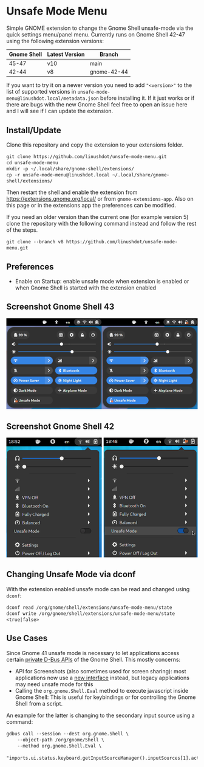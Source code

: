 # Unsafe Mode Menu

Simple GNOME extension to change the Gnome Shell unsafe-mode via the quick
settings menu/panel menu. Currently runs on Gnome Shell 42-47 using the following
extension versions:

| Gnome Shell | Latest Version | Branch      |
|-------------|----------------|-------------|
| 45-47       | v10            | main        |
| 42-44       | v8             | gnome-42-44 |

If you want to try it on a newer version you need to add `"<version>"` to the
list of supported versions in `unsafe-mode-menu@linushdot.local/metadata.json`
before installing it. If it just works or if there are bugs with the new Gnome
Shell feel free to open an issue here and I will see if I can update the
extension.

## Install/Update

Clone this repository and copy the extension to your extensions folder.

```
git clone https://github.com/linushdot/unsafe-mode-menu.git
cd unsafe-mode-menu
mkdir -p ~/.local/share/gnome-shell/extensions/
cp -r unsafe-mode-menu@linushdot.local ~/.local/share/gnome-shell/extensions/
```

Then restart the shell and enable the extension from https://extensions.gnome.org/local/
or from `gnome-extensions-app`.
Also on this page or in the extensions app the preferences can be modified.

If you need an older version than the current one (for example version 5) clone the repository with
the following command instead and follow the rest of the steps.

```
git clone --branch v8 https://github.com/linushdot/unsafe-mode-menu.git
```

## Preferences

- Enable on Startup: enable unsafe mode when extension is enabled or when
Gnome Shell is started with the extension enabled

## Screenshot Gnome Shell 43

![Screenshot Gnome Shell 43](screenshot43.png)

## Screenshot Gnome Shell 42

![Screenshot Gnome Shell 42](screenshot42.png)

## Changing Unsafe Mode via dconf

With the extension enabled unsafe mode can be read and changed using `dconf`:
```
dconf read /org/gnome/shell/extensions/unsafe-mode-menu/state
dconf write /org/gnome/shell/extensions/unsafe-mode-menu/state <true|false>
```

## Use Cases

Since Gnome 41 unsafe mode is necessary to let applications access certain
[private D-Bus APIs](https://gitlab.gnome.org/GNOME/gnome-shell/-/merge_requests/1970)
of the Gnome Shell. This mostly concerns:

- API for Screenshots (also sometimes used for screen sharing):
most applications now use a
[new interface](https://flatpak.github.io/xdg-desktop-portal/) instead, but
legacy applications may need unsafe mode for this
- Calling the `org.gnome.Shell.Eval` method to execute javascript inside
Gnome Shell: This is useful for keybindings or for controlling the Gnome
Shell from a script.

An example for the latter is changing to the secondary input source using a
command:

```
gdbus call --session --dest org.gnome.Shell \
    --object-path /org/gnome/Shell \
    --method org.gnome.Shell.Eval \
    "imports.ui.status.keyboard.getInputSourceManager().inputSources[1].activate()"
```
